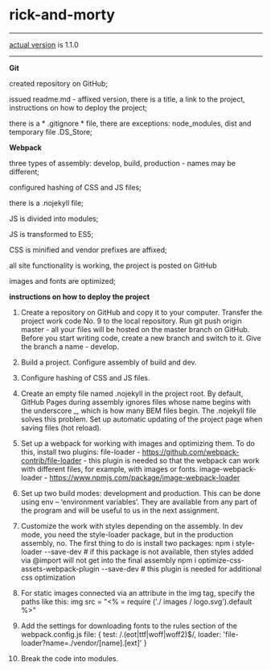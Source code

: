 # rick-and-morty
*** 
[actual version](https://nikita-hub000.github.io/rick-and-morty/) is 1.1.0
***

**Git**

created repository on GitHub;

issued readme.md - affixed version, there is a title, a link to the project, instructions on how to deploy the project;

there is a * .gitignore * file, there are exceptions: node_modules, dist and temporary file .DS_Store;

**Webpack**

three types of assembly: develop, build, production - names may be different;

configured hashing of CSS and JS files;

there is a .nojekyll file;

JS is divided into modules;

JS is transformed to ES5;

CSS is minified and vendor prefixes are affixed;

all site functionality is working, the project is posted on GitHub

images and fonts are optimized;


**instructions on how to deploy the project**

1. Create a repository on GitHub and copy it to your computer. Transfer the project work code No. 9 to the local repository. Run git push origin master - all your files will be hosted on the master branch on GitHub. Before you start writing code, create a new branch and switch to it. Give the branch a name - develop.

2. Build a project. Configure assembly of build and dev.

3. Configure hashing of CSS and JS files.

4. Create an empty file named .nojekyll in the project root. By default, GitHub Pages during assembly ignores files whose name begins with the underscore _, which is how many BEM files begin. The .nojekyll file solves this problem. Set up automatic updating of the project page when saving files (hot reload).

5. Set up a webpack for working with images and optimizing them. To do this, install two plugins: file-loader - <https://github.com/webpack-contrib/file-loader> - this plugin is needed so that the webpack can work with different files, for example, with images or fonts. image-webpack-loader - <https://www.npmjs.com/package/image-webpack-loader>

6. Set up two build modes: development and production. This can be done using env – ‘environment variables’. They are available from any part of the program and will be useful to us in the next assignment. 

7. Customize the work with styles depending on the assembly. In dev mode, you need the style-loader package, but in the production assembly, no. The first thing to do is install two packages: npm i style-loader --save-dev # if this package is not available, then styles added via @import will not get into the final assembly npm i optimize-css-assets-webpack-plugin --save-dev # this plugin is needed for additional css optimization

8. For static images connected via an attribute in the img tag, specify the paths like this: img src = "<% = require ('./ images / logo.svg').default %>"

9. Add the settings for downloading fonts to the rules section of the webpack.config.js file: { test: /.(eot|ttf|woff|woff2)$/, loader: 'file-loader?name=./vendor/[name].[ext]' }

10. Break the code into modules.
